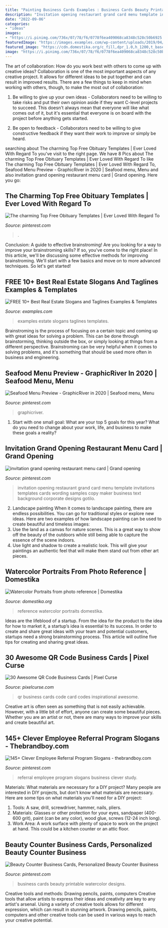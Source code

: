 ```yaml
---
title: "Painting Business Cards Examples : Business Cards Beauty Printable Watercolor Designs"
description: "Invitation opening restaurant grand card menu template invitations templates cards wording samples copy maker business text background corporate designs gotilo"
date: "2022-09-06"
categories:
- "ideas"
images:
- "https://i.pinimg.com/736x/07/78/f6/0778f6ea409068ca8348c528c50b6925.jpg"
featuredImage: "https://images.examples.com/wp-content/uploads/2019/04/4054356E-97D9-4A69-BE97-FF5CCF83BF51.jpeg"
featured_image: "https://cdn.domestika.org/c_fill,dpr_1.0,h_1200,t_base_params.format_jpg,w_1200/v1610135113/project-covers/001/021/171/1021171-original.jpg?1610135113"
image: "https://i.pinimg.com/736x/07/78/f6/0778f6ea409068ca8348c528c50b6925.jpg"
---
```



The art of collaboration: How do you work best with others to come up with creative ideas?
Collaboration is one of the most important aspects of any creative project. It allows for different ideas to be put together and can result in improved results. There are a few things to keep in mind when working with others, though, to make the most out of collaboration: 
1. Be willing to give up your own ideas - Collaborators need to be willing to take risks and put their own opinion aside if they want C-level projects to succeed. This doesn't always mean that everyone will like what comes out of it, but it's essential that everyone is on board with the project before anything gets started.

2. Be open to feedback - Collaborators need to be willing to give constructive feedback if they want their work to improve or simply be heard.

	

		
searching about The charming Top Free Obituary Templates | Ever Loved With Regard To you've visit to the right page. We have 8 Pics about The charming Top Free Obituary Templates | Ever Loved With Regard To like The charming Top Free Obituary Templates | Ever Loved With Regard To, Seafood Menu Preview - GraphicRiver in 2020 | Seafood menu, Menu and also invitation grand opening restaurant menu card | Grand opening. Here you go:
		
    
## The Charming Top Free Obituary Templates | Ever Loved With Regard To

<img loading=lazy src="https://i.pinimg.com/736x/55/b3/14/55b314c80d2979888941e716d3cd4645.jpg" onerror="this.onerror=null;this.src='https://tse1.mm.bing.net/th?id=OIP.ueNs6lvDbgiZRxWqJx2pfAHaKQ&amp;pid=15.1';" alt="The charming Top Free Obituary Templates | Ever Loved With Regard To">

_Source: pinterest.com_

>. 

	

Conclusion: A guide to effective brainstroming!
Are you looking for a way to improve your brainstroming skills? If so, you've come to the right place! In this article, we'll be discussing some effective methods for improving brainstroming. We'll start with a few basics and move on to more advanced techniques. So let's get started!

    
## FREE 10+ Best Real Estate Slogans And Taglines Examples &amp; Templates

<img loading=lazy src="https://images.examples.com/wp-content/uploads/2019/04/4054356E-97D9-4A69-BE97-FF5CCF83BF51.jpeg" onerror="this.onerror=null;this.src='https://tse2.mm.bing.net/th?id=OIP.uZqr0HpgK8exIZcXqedNLwHaFj&amp;pid=15.1';" alt="FREE 10+ Best Real Estate Slogans and Taglines Examples &amp; Templates">

_Source: examples.com_

>examples estate slogans taglines templates. 

	

Brainstroming is the process of focusing on a certain topic and coming up with great ideas for solving a problem. This can be done through brainstorming, thinking outside the box, or simply looking at things from a different perspective. Brainstroming can be very helpful when it comes to solving problems, and it's something that should be used more often in business and engineering.

    
## Seafood Menu Preview - GraphicRiver In 2020 | Seafood Menu, Menu

<img loading=lazy src="https://i.pinimg.com/736x/c4/86/11/c4861109d61529dc6682d76806b93117.jpg" onerror="this.onerror=null;this.src='https://tse3.mm.bing.net/th?id=OIP.Nm8JZAocbQRZ6cs68ql8DAAAAA&amp;pid=15.1';" alt="Seafood Menu Preview - GraphicRiver in 2020 | Seafood menu, Menu">

_Source: pinterest.com_

>graphicriver. 

	

1. Start with one small goal: What are your top 5 goals for this year? What do you need to change about your work, life, and business to make these goals a reality? 

    
## Invitation Grand Opening Restaurant Menu Card | Grand Opening

<img loading=lazy src="https://i.pinimg.com/736x/e5/fe/2e/e5fe2e6db5083e2d0ed5501015b9382a.jpg" onerror="this.onerror=null;this.src='https://tse3.mm.bing.net/th?id=OIP.AInCzKgi-MBEr79rPAAoOAHaKe&amp;pid=15.1';" alt="invitation grand opening restaurant menu card | Grand opening">

_Source: pinterest.com_

>invitation opening restaurant grand card menu template invitations templates cards wording samples copy maker business text background corporate designs gotilo. 

	

2. Landscape painting
When it comes to landscape painting, there are endless possibilities. You can go for traditional styles or explore new ideas. Here are two examples of how landscape painting can be used to create beautiful and timeless images: 
2. Use the land as a canvas for nature scenes. This is a great way to show off the beauty of the outdoors while still being able to capture the essence of the scene indoors.
3. Use light and shadow to create a realistic look. This will give your paintings an authentic feel that will make them stand out from other art pieces.

    
## Watercolor Portraits From Photo Reference | Domestika

<img loading=lazy src="https://cdn.domestika.org/c_fill,dpr_1.0,h_1200,t_base_params.format_jpg,w_1200/v1610135113/project-covers/001/021/171/1021171-original.jpg?1610135113" onerror="this.onerror=null;this.src='https://tse1.mm.bing.net/th?id=OIP.5uA0RYhdkCd5nKrf81rfpwHaHa&amp;pid=15.1';" alt="Watercolor Portraits from photo reference | Domestika">

_Source: domestika.org_

>reference watercolor portraits domestika. 

	

Ideas are the lifeblood of a startup. From the idea for the product to the idea for how to market it, a startup’s idea is essential to its success. In order to create and share great ideas with your team and potential customers, startups need a strong brainstorming process. This article will outline five tips for creating and sharing great ideas.

    
## 30 Awesome QR Code Business Cards | Pixel Curse

<img loading=lazy src="https://pixelcurse.com/wp-content/uploads/2011/06/QR-codes-on-business-cards_23.jpg" onerror="this.onerror=null;this.src='https://tse3.mm.bing.net/th?id=OIP.cLVDTL55W8J0mUnYFKxyjQHaE8&amp;pid=15.1';" alt="30 Awesome QR Code Business Cards | Pixel Curse">

_Source: pixelcurse.com_

>qr business cards code card codes inspirational awesome. 

	

Creative art is often seen as something that is not easily achievable. However, with a little bit of effort, anyone can create some beautiful pieces. Whether you are an artist or not, there are many ways to improve your skills and create beautiful art.

    
## 145+ Clever Employee Referral Program Slogans - Thebrandboy.com

<img loading=lazy src="https://i.pinimg.com/736x/cf/22/6f/cf226f66cb46180c9e270aa6948027bd.jpg" onerror="this.onerror=null;this.src='https://tse3.mm.bing.net/th?id=OIP.Oc-AZSleQNmosFqHxdwvFQHaLG&amp;pid=15.1';" alt="145+ Clever Employee Referral Program Slogans - thebrandboy.com">

_Source: pinterest.com_

>referral employee program slogans business clever study. 

	

Materials: What materials are necessary for a DIY project?
Many people are interested in DIY projects, but don't know what materials are necessary. Here are some tips on what materials you'll need for a DIY project:
1. Tools: A saw, drill, screwdriver, hammer, nails, pliers.
2. Materials: Glasses or other protection for your eyes, sandpaper (400-600 grit), paint (can be any color), wood glue, screws (12-24 inch long).
3. Work Area: A work surface with plenty of space to work on the project at hand. This could be a kitchen counter or an attic floor.

    
## Beauty Counter Business Cards, Personalized Beauty Counter Business

<img loading=lazy src="https://i.pinimg.com/736x/07/78/f6/0778f6ea409068ca8348c528c50b6925.jpg" onerror="this.onerror=null;this.src='https://tse4.mm.bing.net/th?id=OIP.tqxrIYCpDAr5jNIYdih2rQHaF0&amp;pid=15.1';" alt="Beauty Counter Business Cards, Personalized Beauty Counter Business">

_Source: pinterest.com_

>business cards beauty printable watercolor designs. 

	

Creative tools and methods: Drawing pencils, paints, computers
Creative tools that allow artists to express their ideas and creativity are key to any artist's arsenal. Using a variety of creative tools allows for different expression, which can result in stunning artwork. Drawing pencils, paints, computers and other creative tools can be used in various ways to reach your creative potential.

